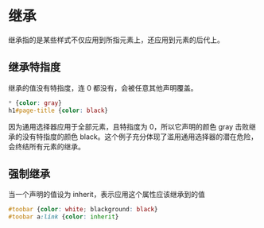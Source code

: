 # 继承

继承指的是某些样式不仅应用到所指元素上，还应用到元素的后代上。

## 继承特指度

继承的值没有特指度，连 0 都没有，会被任意其他声明覆盖。

```CSS
* {color: gray}
h1#page-title {color: black}
```

因为通用选择器应用于全部元素，且特指度为 0，所以它声明的颜色 gray 击败继承的没有特指度的颜色 black。这个例子充分体现了滥用通用选择器的潜在危险，会终结所有元素的继承。

## 强制继承

当一个声明的值设为 inherit，表示应用这个属性应该继承到的值

```CSS
#toobar {color: white; blackground: black}
#toobar a:link {color: inherit}
```
